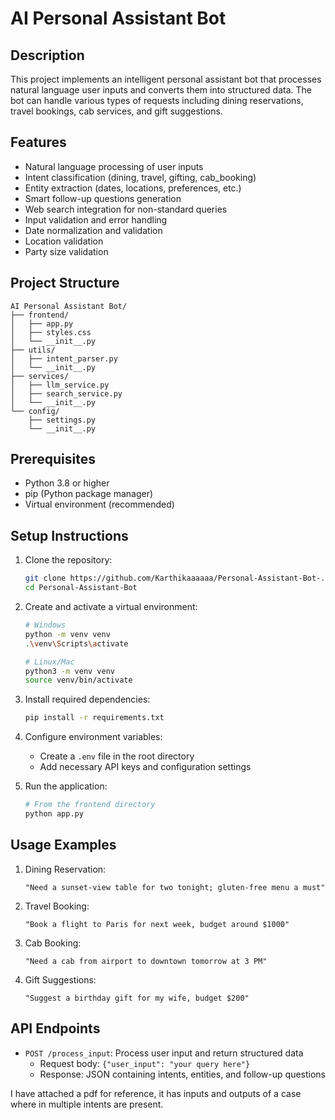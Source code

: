 # AI Personal Assistant Bot

## Description
This project implements an intelligent personal assistant bot that processes natural language user inputs and converts them into structured data. The bot can handle various types of requests including dining reservations, travel bookings, cab services, and gift suggestions.

## Features
- Natural language processing of user inputs
- Intent classification (dining, travel, gifting, cab_booking)
- Entity extraction (dates, locations, preferences, etc.)
- Smart follow-up questions generation
- Web search integration for non-standard queries
- Input validation and error handling
- Date normalization and validation
- Location validation
- Party size validation

## Project Structure
```
AI Personal Assistant Bot/
├── frontend/
│   ├── app.py          
│   ├── styles.css      
│   └── __init__.py
├── utils/
│   ├── intent_parser.py    
│   └── __init__.py
├── services/
│   ├── llm_service.py      
│   ├── search_service.py   
│   └── __init__.py
└── config/
    ├── settings.py         
    └── __init__.py
```

## Prerequisites
- Python 3.8 or higher
- pip (Python package manager)
- Virtual environment (recommended)

## Setup Instructions

1. Clone the repository:
   ```bash
   git clone https://github.com/Karthikaaaaaa/Personal-Assistant-Bot-.git
   cd Personal-Assistant-Bot
   ```

2. Create and activate a virtual environment:
   ```bash
   # Windows
   python -m venv venv
   .\venv\Scripts\activate

   # Linux/Mac
   python3 -m venv venv
   source venv/bin/activate
   ```

3. Install required dependencies:
   ```bash
   pip install -r requirements.txt
   ```

4. Configure environment variables:
   - Create a `.env` file in the root directory
   - Add necessary API keys and configuration settings

5. Run the application:
   ```bash
   # From the frontend directory
   python app.py
   ```

## Usage Examples

1. Dining Reservation:
   ```
   "Need a sunset-view table for two tonight; gluten-free menu a must"
   ```

2. Travel Booking:
   ```
   "Book a flight to Paris for next week, budget around $1000"
   ```

3. Cab Booking:
   ```
   "Need a cab from airport to downtown tomorrow at 3 PM"
   ```

4. Gift Suggestions:
   ```
   "Suggest a birthday gift for my wife, budget $200"
   ```

## API Endpoints

- `POST /process_input`: Process user input and return structured data
  - Request body: `{"user_input": "your query here"}`
  - Response: JSON containing intents, entities, and follow-up questions

I have attached a pdf for reference, it has inputs and outputs of a case where in multiple intents are present.



